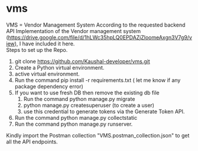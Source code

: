# vms
VMS = Vendor Management System
According to the requested backend API Implementation of the Vendor management system (https://drive.google.com/file/d/1hLWc35hpLQ0EPDAZjZloomeAxgn3V7g9/view), I have included it here.  
Steps to set up the Repo.
1) git clone https://github.com/Kaushal-developer/vms.git
2) Create a Python virtual environment.
3) active virtual environment.
4) Run the command pip install -r requirements.txt ( let me know if any package dependency error)
5) If you want to use fresh DB then remove the existing db file
    1) Run the command python manage.py migrate
    2) python manage.py createsuperuser (to create a user)
    3) use this credential to generate tokens via the Generate Token API.
6) Run the command python manage.py collectstatic
7) Run the command python manage.py runserver.

Kindly import the Postman collection "VMS.postman_collection.json" to get all the API endpoints.
 

